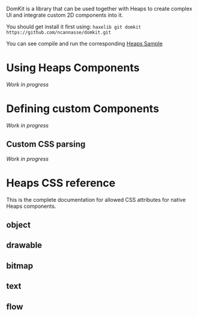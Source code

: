DomKit is a library that can be used together with Heaps to create complex UI and integrate custom 2D components into it.

You should get install it first using: `haxelib git domkit https://github.com/ncannasse/domkit.git`

You can see compile and run the corresponding [Heaps Sample](https://github.com/HeapsIO/heaps/blob/master/samples/Domkit.hx)

# Using Heaps Components

_Work in progress_

# Defining custom Components

_Work in progress_

## Custom CSS parsing

_Work in progress_

# Heaps CSS reference

This is the complete documentation for allowed CSS attributes for native Heaps components.

## object

## drawable

## bitmap

## text

## flow


